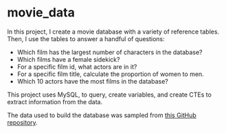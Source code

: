 # movie_data
In this project, I create a movie database with a variety of reference tables. Then, I use the tables to answer a handful of questions:
* Which film has the largest number of characters in the database?
* Which films have a female sidekick?
* For a specific film id, what actors are in it?
* For a specific film title, calculate the proportion of women to men.
* Which 10 actors have the most films in the database?

This project uses MySQL, to query, create variables, and create CTEs to extract information from the data.

The data used to build the database was sampled from [this GitHub repository](https://github.com/bbrumm/databasestar/tree/main/sample_databases/sample_db_movies).
